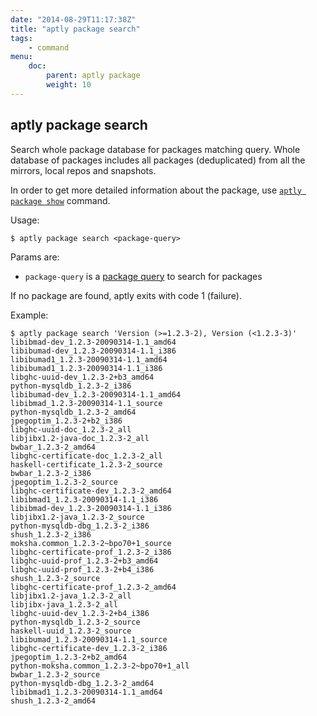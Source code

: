 ```yaml
---
date: "2014-08-29T11:17:38Z"
title: "aptly package search"
tags:
    - command
menu:
    doc:
        parent: aptly package
        weight: 10
---
```


aptly package search
--------------------

Search whole package database for packages matching query.
Whole database of packages includes all packages (deduplicated)
from all the mirrors, local repos and snapshots.

In order to get more detailed information about the package,
use [`aptly package show`](/doc/aptly/package/show/) command.

Usage:

    $ aptly package search <package-query>

Params are:

-   `package-query` is a [package query](/doc/feature/query/) to
    search for packages

If no package are found, aptly exits with code 1 (failure).

Example:

    $ aptly package search 'Version (>=1.2.3-2), Version (<1.2.3-3)'
    libibmad-dev_1.2.3-20090314-1.1_amd64
    libibumad-dev_1.2.3-20090314-1.1_i386
    libibumad1_1.2.3-20090314-1.1_amd64
    libibumad1_1.2.3-20090314-1.1_i386
    libghc-uuid-dev_1.2.3-2+b3_amd64
    python-mysqldb_1.2.3-2_i386
    libibumad-dev_1.2.3-20090314-1.1_amd64
    libibmad_1.2.3-20090314-1.1_source
    python-mysqldb_1.2.3-2_amd64
    jpegoptim_1.2.3-2+b2_i386
    libghc-uuid-doc_1.2.3-2_all
    libjibx1.2-java-doc_1.2.3-2_all
    bwbar_1.2.3-2_amd64
    libghc-certificate-doc_1.2.3-2_all
    haskell-certificate_1.2.3-2_source
    bwbar_1.2.3-2_i386
    jpegoptim_1.2.3-2_source
    libghc-certificate-dev_1.2.3-2_amd64
    libibmad1_1.2.3-20090314-1.1_i386
    libibmad-dev_1.2.3-20090314-1.1_i386
    libjibx1.2-java_1.2.3-2_source
    python-mysqldb-dbg_1.2.3-2_i386
    shush_1.2.3-2_i386
    moksha.common_1.2.3-2~bpo70+1_source
    libghc-certificate-prof_1.2.3-2_i386
    libghc-uuid-prof_1.2.3-2+b3_amd64
    libghc-uuid-prof_1.2.3-2+b4_i386
    shush_1.2.3-2_source
    libghc-certificate-prof_1.2.3-2_amd64
    libjibx1.2-java_1.2.3-2_all
    libjibx-java_1.2.3-2_all
    libghc-uuid-dev_1.2.3-2+b4_i386
    python-mysqldb_1.2.3-2_source
    haskell-uuid_1.2.3-2_source
    libibumad_1.2.3-20090314-1.1_source
    libghc-certificate-dev_1.2.3-2_i386
    jpegoptim_1.2.3-2+b2_amd64
    python-moksha.common_1.2.3-2~bpo70+1_all
    bwbar_1.2.3-2_source
    python-mysqldb-dbg_1.2.3-2_amd64
    libibmad1_1.2.3-20090314-1.1_amd64
    shush_1.2.3-2_amd64

